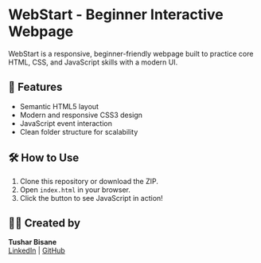 
# WebStart - Beginner Interactive Webpage

WebStart is a responsive, beginner-friendly webpage built to practice core HTML, CSS, and JavaScript skills with a modern UI.

## 🚀 Features

- Semantic HTML5 layout
- Modern and responsive CSS3 design
- JavaScript event interaction
- Clean folder structure for scalability

## 🛠️ How to Use

1. Clone this repository or download the ZIP.
2. Open `index.html` in your browser.
3. Click the button to see JavaScript in action!

## 👨‍💻 Created by

**Tushar Bisane**  
[LinkedIn](https://linkedin.com/in/tusharbisane) | [GitHub](https://github.com/tusharbisane7)
